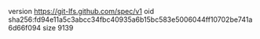 version https://git-lfs.github.com/spec/v1
oid sha256:fd94e11a5c3abcc34fbc40935a6b15bc583e5006044ff10702be741a6d66f094
size 9139
